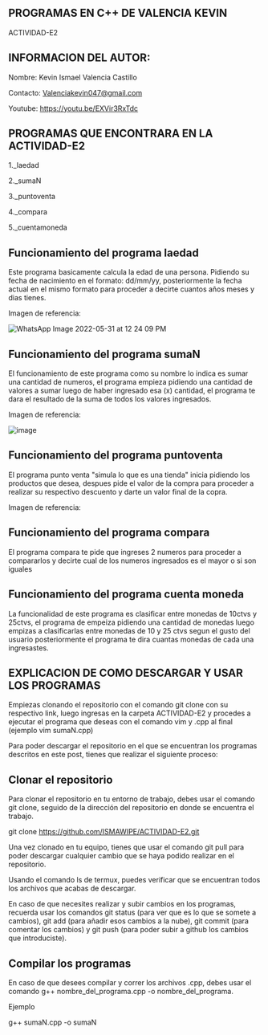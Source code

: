 ## PROGRAMAS EN C++ DE VALENCIA KEVIN
ACTIVIDAD-E2
## INFORMACION DEL AUTOR: 
Nombre: Kevin Ismael Valencia Castillo  

Contacto: Valenciakevin047@gmail.com  

Youtube: https://youtu.be/EXVir3RxTdc

## PROGRAMAS QUE ENCONTRARA EN LA ACTIVIDAD-E2  
1._laedad 

2._sumaN

3._puntoventa

4._compara

5._cuentamoneda

## Funcionamiento del programa laedad
Este programa basicamente calcula la edad de una persona. Pidiendo su fecha de nacimiento en el formato: dd/mm/yy, posteriormente la fecha actual en el mismo formato para proceder a decirte cuantos años meses y dias tienes.

Imagen de referencia:




![WhatsApp Image 2022-05-31 at 12 24 09 PM](https://user-images.githubusercontent.com/101124836/171299766-2f88e4a7-4ade-4e48-bd88-10289bbd9081.jpeg)







## Funcionamiento del programa sumaN
El funcionamiento de este programa como su nombre lo indica es sumar una cantidad de numeros, el programa empieza pidiendo una cantidad de valores a sumar luego de haber ingresado esa (x) cantidad, el programa te dara el resultado de la suma de todos los valores ingresados. 

Imagen de referencia:




![image](https://user-images.githubusercontent.com/101124836/171300161-ffe651ab-56fe-4e40-988f-0c8103efcdda.png)










## Funcionamiento del programa puntoventa
El programa punto venta "simula lo que es una tienda" inicia pidiendo los productos que desea, despues pide el valor de la compra para proceder a realizar su respectivo descuento y darte un valor final de la copra.

Imagen de referencia:





## Funcionamiento del programa compara
El programa compara te pide que ingreses 2 numeros para proceder a compararlos y decirte cual de los numeros ingresados es el mayor o si son iguales 

## Funcionamiento del programa cuenta moneda 
La funcionalidad de este programa es clasificar entre monedas de 10ctvs y 25ctvs, el programa de empeiza pidiendo una cantidad de monedas luego empizas a clasificarlas entre monedas de 10 y 25 ctvs segun el gusto del usuario posteriormente el programa te dira cuantas monedas de cada una ingresastes.


## EXPLICACION DE COMO DESCARGAR Y USAR LOS PROGRAMAS

Empiezas clonando el repositorio con el comando git clone con su respectivo link, luego ingresas en la carpeta ACTIVIDAD-E2 y procedes a ejecutar el programa que deseas con el comando  vim y .cpp al final (ejemplo vim sumaN.cpp)



Para poder descargar el repositorio en el que se encuentran los programas descritos en este post, tienes que realizar el siguiente proceso:

## Clonar el repositorio
Para clonar el repositorio en tu entorno de trabajo, debes usar el comando git clone, seguido de la dirección del repositorio en donde se encuentra el trabajo.

git clone https://github.com/ISMAWIPE/ACTIVIDAD-E2.git

Una vez clonado en tu equipo, tienes que usar el comando git pull para poder descargar cualquier cambio que se haya podido realizar en el repositorio.

Usando el comando ls de termux, puedes verificar que se encuentran todos los archivos que acabas de descargar.

En caso de que necesites realizar y subir cambios en los programas, recuerda usar los comandos git status (para ver que es lo que se somete a cambios), git add (para añadir esos cambios a la nube), git commit (para comentar los cambios) y git push (para poder subir a github los cambios que introduciste).

## Compilar los programas
En caso de que desees compilar y correr los archivos .cpp, debes usar el comando g++ nombre_del_programa.cpp -o nombre_del_programa. 

Ejemplo

g++ sumaN.cpp -o sumaN

